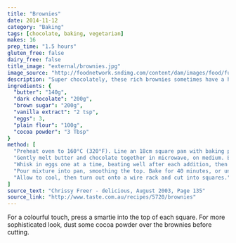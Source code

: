 ```yaml
---
title: "Brownies"
date: 2014-11-12
category: "Baking"
tags: [chocolate, baking, vegetarian]
makes: 16
prep_time: "1.5 hours"
gluten_free: false
dairy_free: false
title_image: "external/brownies.jpg"
image_source: "http://foodnetwork.sndimg.com/content/dam/images/food/fullset/2011/10/25/1/CC_Alton-Brown-Cocoa-Brownies_s4x3.jpg"
description: "Super chocolately, these rich brownies sometimes have a hard time setting"
ingredients: {
  "butter": "140g",
  "dark chocolate": "200g",
  "brown sugar": "200g",
  "vanilla extract": "2 tsp",
  "eggs": 3,
  "plain flour": "100g",
  "cocoa powder": "3 Tbsp"
}
method: [
  "Preheat oven to 160°C (320°F). Line an 18cm square pan with baking paper.",
  "Gently melt butter and chocolate together in microwave, on medium. Beat sugar and vanilla into the mixture.",
  "Whisk in eggs one at a time, beating well after each addition, then mix in flour, stirring until smooth.",
  "Pour mixture into pan, smoothing the top. Bake for 40 minutes, or until a skewer comes out clean with a fem moist crumbs attached.",
  "Allow to cool, then turn out onto a wire rack and cut into squares."
]
source_text: "Chrissy Freer - delicious, August 2003, Page 135"
source_link: "http://www.taste.com.au/recipes/5720/brownies"
---
```

For a colourful touch, press a smartie into the top of each square.
For more sophisticated look, dust some cocoa powder over the brownies before cutting.
